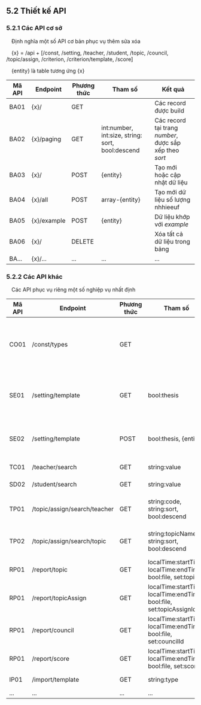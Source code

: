 ## **5.2 Thiết kế API**

### 5.2.1 Các API cơ sở

&emsp;Định nghĩa một số API cơ bản phục vụ thêm sửa xóa

&emsp;{x} = /api + [/const, /setting, /teacher, /student, /topic, /council, /topic/assign, /criterion, /criterion/template, /score]

&emsp;{entity} là table tương ứng {x}

| Mã API | Endpoint    | Phương thức | Tham số                                          | Kết quả                                                 |
| ------ | ----------- | ----------- | ------------------------------------------------ | ------------------------------------------------------- |
| BA01   | {x}/        | GET         |                                                  | Các record được build                                   |
| BA02   | {x}/paging  | GET         | int:number, int:size, string: sort, bool:descend | Các record tại trang _number_, được sắp xếp theo _sort_ |
| BA03   | {x}/        | POST        | {entity}                                         | Tạo mới hoặc cập nhật dữ liệu                           |
| BA04   | {x}/all     | POST        | array-{entity}                                   | Tạo mới dữ liệu số lượng nhhieeuf                       |
| BA05   | {x}/example | POST        | {entity}                                         | Dữ liệu khớp với _example_                              |
| BA06   | {x}/        | DELETE      |                                                  | Xóa tất cả dữ liệu trong bảng                           |
| BA...  | {x}/...     | ...         | ...                                              | ...                                                     |

<div style="page-break-after: always;"></div>

### 5.2.2 Các API khác

&emsp;Các API phục vụ riêng một số nghiệp vụ nhất định

| Mã API | Endpoint                     | Phương thức | Tham số                                                              | Kết quả                                                                       |
| ------ | ---------------------------- | ----------- | -------------------------------------------------------------------- | ----------------------------------------------------------------------------- |
| CO01   | /const/types                 | GET         |                                                                      | Thông tin các dữ liệu trong bảng br_const_data được group by type order by no |
| SE01   | /setting/template            | GET         | bool:thesis                                                          | Thông tin mẫu đánh giá đề cương hoặc luận văn hiện tại setting                |
| SE02   | /setting/template            | POST        | bool:thesis, {entity}                                                | Setting thông tin mẫu đánh giá dùng cho đề cương hoặc luận văn                |
| TC01   | /teacher/search              | GET         | string:value                                                         | Tìm kiếm giảng viên                                                           |
| SD02   | /student/search              | GET         | string:value                                                         | Tìm kiếm sinh viên                                                            |
| TP01   | /topic/assign/search/teacher | GET         | string:code, string:sort, bool:descend                               | Tìm kiếm các topic assign theo mã số giảng viên                               |
| TP02   | /topic/assign/search/topic   | GET         | string:topicName, string:sort, bool:descend                          | Tìm kiếm các topic assign theo tên đề tài                                     |
| RP01   | /report/topic                | GET         | localTime:startTime, localTime:endTime, bool:file, set:topicId       | Xuất báo cáo đề tài                                                           |
| RP01   | /report/topicAssign          | GET         | localTime:startTime, localTime:endTime, bool:file, set:topicAssignId | Xuất báo cáo phân công đề tài                                                 |
| RP01   | /report/council              | GET         | localTime:startTime, localTime:endTime, bool:file, set:councilId     | Xuất báo cáo hội đồng                                                         |
| RP01   | /report/score                | GET         | localTime:startTime, localTime:endTime, bool:file, set:scoreId       | Xuất báo cáo điểm                                                             |
| IP01   | /import/template             | GET         | string:type                                                          | Xuất mẫu file thêm dữ liệu                                                    |
| ...    | ...                          | ...         | ...                                                                  | ...                                                                           |

<div style="page-break-after: always;"></div>
